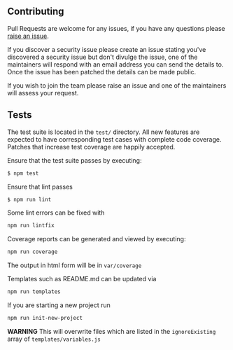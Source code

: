 ## Contributing

Pull Requests are welcome for any issues, if you have any questions please
[raise an issue](https://github.com/passport-next/passport-local/issues).

If you discover a security issue please create an issue stating you've discovered a security
issue but don't divulge the issue, one of the maintainers will respond with an email address
you can send the details to. Once the issue has been patched the details can be made public.

If you wish to join the team please raise an issue and one of the maintainers will assess your
request.

## Tests

The test suite is located in the `test/` directory.  All new features are
expected to have corresponding test cases with complete code coverage.  Patches
that increase test coverage are happily accepted.

Ensure that the test suite passes by executing:

```bash
$ npm test
```

Ensure that lint passes
```bash
$ npm run lint
```

Some lint errors can be fixed with

```bash
npm run lintfix
```

Coverage reports can be generated and viewed by executing:

```bash
npm run coverage
```

The output in html form will be in `var/coverage`

Templates such as README.md can be updated via

```bash
npm run templates
```

If you are starting a new project run

```bash
npm run init-new-project
```
**WARNING** This will overwrite files which are listed in the `ignoreExisting` array of `templates/variables.js`
